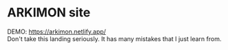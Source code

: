 # ARKIMON site
DEMO: https://arkimon.netlify.app/ <br />
Don't take this landing seriously. It has many mistakes that I just learn from.
